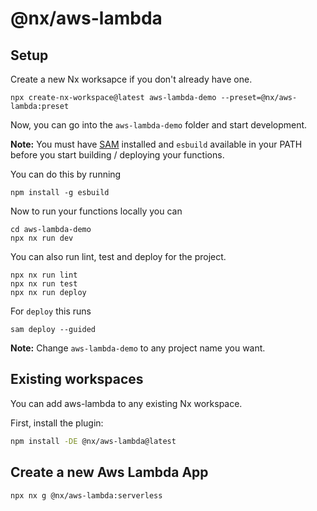 # @nx/aws-lambda

## Setup

Create a new Nx worksapce if you don't already have one.

```shell
npx create-nx-workspace@latest aws-lambda-demo --preset=@nx/aws-lambda:preset
```

Now, you can go into the `aws-lambda-demo` folder and start development.

**Note:** You must have [SAM](https://docs.aws.amazon.com/serverless-application-model/latest/developerguide/install-sam-cli.html#install-sam-cli-instructions) installed and `esbuild` available in your PATH before you start building / deploying your functions.


You can do this by running

```shell
npm install -g esbuild
```

Now to run your functions locally you can

```shell
cd aws-lambda-demo
npx nx run dev
```

You can also run lint, test and deploy for the project.

```shell
npx nx run lint
npx nx run test
npx nx run deploy
```

For `deploy` this runs

```shell
sam deploy --guided
```

**Note:** Change `aws-lambda-demo` to any project name you want.

## Existing workspaces

You can add aws-lambda to any existing Nx workspace.

First, install the plugin:

```bash
npm install -DE @nx/aws-lambda@latest
```

## Create a new Aws Lambda App

```shell
npx nx g @nx/aws-lambda:serverless
```
